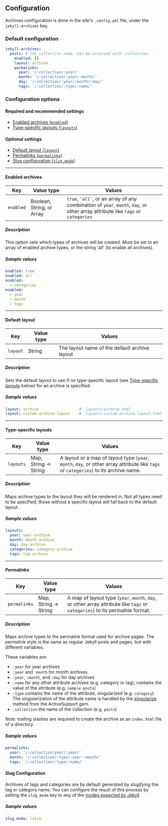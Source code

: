 ## Configuration

Archives configuration is done in the site's `_config.yml` file, under the `jekyll-archives` key.

### Default configuration

```yml
jekyll-archives:
  posts: # the collection name. Can be accessed with :collection
    enabled: []
    layout: archive
    permalinks:
      year: '/:collection/:year/'
      month: '/:collection/:year/:month/'
      day: '/:collection/:year/:month/:day/'
      tags: '/:collection/:type/:name/'
```

### Configuration options

#### Required and recommended settings
- [Enabled archives (`enabled`)](#enabled-archives)
- [Type-specific layouts (`layouts`)](#type-specific-layouts)

#### Optional settings
- [Default layout (`layout`)](#default-layout)
- [Permalinks (`permalinks`)](#permalinks)
- [Slug configuration (`slug_mode`)](#slug-configuration)

---

#### Enabled archives

| Key       | Value type                | Values |
|-----------|---------------------------|--------|
| `enabled` | Boolean, String, or Array | `true`, `'all'`, or an array of any combination of `year`, `month`, `day`, or other array attribute like `tags` or `categories` |

##### Description

This option sets which types of archives will be created. Must be set to an array of enabled archive types, or the string 'all' (to enable all archives).

##### Sample values

```yml
enabled: true
enabled: all
enabled:
  - categories
enabled:
  - year
  - month
  - tags
```

---

#### Default layout

| Key      | Value type | Values |
|----------|------------|--------|
| `layout` | String     | The layout name of the default archive layout |

##### Description

Sets the default layout to use if no type-specific layout (see [Type-specific layouts](#type-specific-layouts) below) for an archive is specified.

##### Sample values

```yml
layout: archive                  # _layouts/archive.html
layout: custom-archive-layout    # _layouts/custom-archive-layout.html
```

---

#### Type-specific layouts

| Key       | Value type                | Values |
|-----------|---------------------------|--------|
| `layouts` | Map, String &rarr; String | A layout or a map of layout type (`year`, `month`, `day`, or other array attribute like `tags` or `categories`) to its archive name. |

##### Description

Maps archive types to the layout they will be rendered in. Not all types need to be specified; those without a specific layout will fall back to the default layout.

##### Sample values

```yml
layouts:
  year: year-archive
  month: month-archive
  day: day-archive
  categories: category-archive
  tags: tag-archive
```

---

#### Permalinks

| Key          | Value type                | Values |
|--------------|---------------------------|--------|
| `permalinks` | Map, String &rarr; String | A map of layout type (`year`, `month`, `day`, or other array attribute like `tags` or `categories`) to its permalink format. |

##### Description

Maps archive types to the permalink format used for archive pages. The permalink style is the same as regular Jekyll posts and pages, but with different variables.

These variables are:

* `:year` for year archives
* `:year` and `:month` for month archives
* `:year`, `:month`, and `:day` for day archives
* `:name` for any other attribute archives (e.g. category or tag), contains the value of the attribute (e.g. `sample-posts`)
* `:type` contains the name of the attribute, singularized (e.g. `category`). The singularization of the attribute name is handled by the [singularize](https://www.rubydoc.info/gems/activesupport/String:singularize) method from the ActiveSupport gem.
* `:collection` the name of the collection (e.g. `posts`)

*Note:* trailing slashes are required to create the archive as an `index.html` file of a directory.

##### Sample values

```yml
permalinks:
  year: '/:collection/year/:year/'
  month: '/:collection/:type/:year-:month/'
  tags: '/:collection/:type/:name/'
```

#### Slug Configuration

Archives of tags and categories are by default generated by *slugifying* the tag or category name.
You can configure the result of this process by setting the `slug_mode` key to any of the
[modes expected by Jekyll](https://jekyllrb.com/docs/liquid/filters/#options-for-the-slugify-filter)

##### Sample values

```yml
slug_mode: latin
```
